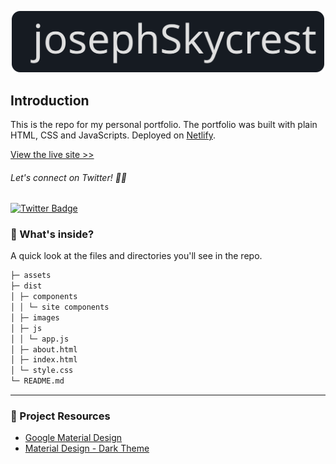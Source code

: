 <p align="center">
  <img src="/assets/js-logo.svg" width="500" alt="js-hero">
</p>

## Introduction
This is the repo for my personal portfolio. The portfolio was built with plain HTML, CSS and JavaScripts. Deployed on [Netlify](https://www.netlify.com/).

[View the live site >>](https://www.josephskycrest.com/)

###### Let's connect on Twitter! 🤙🏻
[![Twitter Badge](https://img.shields.io/badge/-Twitter-00acee?style=flat-square&logo=Twitter&logoColor=white)](https://twitter.com/home?lang=en)

### 🧐 What's inside?
A quick look at the files and directories you'll see in the repo.

```bash
├─ assets
├─ dist
│ ├─ components
│ │ └─ site components
│ ├─ images
│ ├─ js
│ │ └─ app.js
│ ├─ about.html
│ ├─ index.html
│ └─ style.css
└─ README.md
```

----

### 🔗 Project Resources
- [Google Material Design](https://material.io/)
- [Material Design - Dark Theme](https://material.io/design/color/dark-theme.html#ui-application)